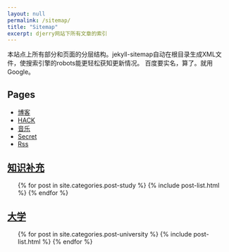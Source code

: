```yaml
---
layout: null
permalink: /sitemap/
title: "Sitemap"
excerpt: djerry网站下所有文章的索引
---
```


本站点上所有部分和页面的分层结构。jekyll-sitemap自动在根目录生成XML文件，使搜索引擎的robots能更轻松获知更新情况。
百度要实名，算了。就用Google。
<h2>Pages</h2>
<ul>
  <li><a href="/about/">博客</a></li>
  <li><a href="/contact/">HACK</a></li>
  <li><a href="/faqs/">音乐</a></li>
  <li><a href="/support/">Secret</a></li>
  <li><a href="/tag/">Rss</a></li>
</ul>
<h2><a href="/til/">知识补充</a></h2>
<ul>
  {% for post in site.categories.post-study %}
    {% include post-list.html %}
  {% endfor %}
</ul>

<h2><a href="/mastering-paper/">大学</a></h2>
<ul>
  {% for post in site.categories.post-university %}
    {% include post-list.html %}
  {% endfor %}
</ul>
